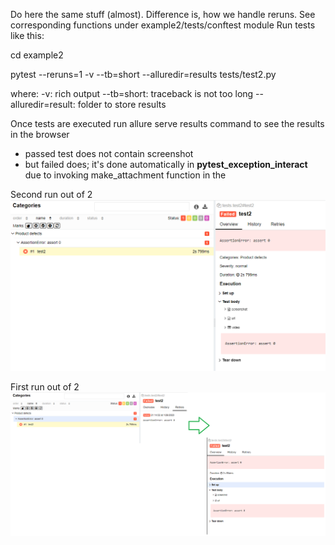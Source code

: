 Do here the same stuff (almost).
Difference is, how we handle reruns. See corresponding functions under example2/tests/conftest module
Run tests like this:

cd example2

pytest --reruns=1 -v --tb=short --alluredir=results tests/test2.py

where:
    -v: rich output
    --tb=short: traceback is not too long
    --alluredir=result: folder to store results

Once tests are executed run allure serve results command to see the results in the browser
- passed test does not contain screenshot
- but failed does; it's done automatically in **pytest_exception_interact** due to invoking make_attachment function in the

Second run out of 2
![img.png](img.png)

First run out of 2
![img_1.png](img_1.png)